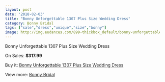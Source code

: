 ```yaml
---
layout: post
date: '2018-02-03'
title: "Bonny Unforgettable 1307 Plus Size Wedding Dress"
category: Bonny Bridal
tags: ["sale","dress","unique","size","bonny"]
image: http://img.eudances.com/899-thickbox_default/bonny-unforgettable-1307-plus-size-wedding-dress.jpg
---
```

Bonny Unforgettable 1307 Plus Size Wedding Dress

On Sales: **$317.99**
<a href="https://www.eudances.com/en/bonny-bridal/313-bonny-unforgettable-1307-plus-size-wedding-dress.html"><amp-img layout="responsive" width="600" height="600" src="//img.eudances.com/899-thickbox_default/bonny-unforgettable-1307-plus-size-wedding-dress.jpg" alt="Bonny Unforgettable 1307 Plus Size Wedding Dress 0" /></a>
<a href="https://www.eudances.com/en/bonny-bridal/313-bonny-unforgettable-1307-plus-size-wedding-dress.html"><amp-img layout="responsive" width="600" height="600" src="//img.eudances.com/901-thickbox_default/bonny-unforgettable-1307-plus-size-wedding-dress.jpg" alt="Bonny Unforgettable 1307 Plus Size Wedding Dress 1" /></a>
<a href="https://www.eudances.com/en/bonny-bridal/313-bonny-unforgettable-1307-plus-size-wedding-dress.html"><amp-img layout="responsive" width="600" height="600" src="//img.eudances.com/900-thickbox_default/bonny-unforgettable-1307-plus-size-wedding-dress.jpg" alt="Bonny Unforgettable 1307 Plus Size Wedding Dress 2" /></a>

Buy it: [Bonny Unforgettable 1307 Plus Size Wedding Dress](https://www.eudances.com/en/bonny-bridal/313-bonny-unforgettable-1307-plus-size-wedding-dress.html "Bonny Unforgettable 1307 Plus Size Wedding Dress")

View more: [Bonny Bridal](https://www.eudances.com/en/3-bonny-bridal "Bonny Bridal")
